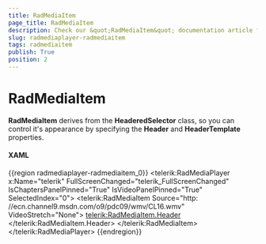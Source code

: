 ```yaml
---
title: RadMediaItem
page_title: RadMediaItem
description: Check our &quot;RadMediaItem&quot; documentation article for the RadMediaPlayer {{ site.framework_name }} control.
slug: radmediaplayer-radmediaitem
tags: radmediaitem
publish: True
position: 2
---
```


# RadMediaItem

__RadMediaItem__ derives from the __HeaderedSelector__ class, so you can control it's appearance by specifying the __Header__ and __HeaderTemplate__ properties.

#### __XAML__

{{region radmediaplayer-radmediaitem_0}}
	<telerik:RadMediaPlayer x:Name="telerik" 
							FullScreenChanged="telerik_FullScreenChanged"
							IsChaptersPanelPinned="True"
							IsVideoPanelPinned="True"
							SelectedIndex="0">
		<telerik:RadMediaItem Source="http: //ecn.channel9.msdn.com/o9/pdc09/wmv/CL16.wmv" VideoStretch="None">
			<telerik:RadMediaItem.Header>
				<StackPanel Orientation="Horizontal">
					<StackPanel Margin="8">
						<TextBlock FontWeight="Normal" Text="Name: " />
						<TextBlock Margin="4" 
								   FontWeight="Bold"
								   Text="Optimizing for Performance with the Windows Performance Toolkit" />
					</StackPanel>
					<StackPanel Margin="8">
						<TextBlock FontWeight="Normal" Text="Genre: " />
						<TextBlock Margin="4" 
								   FontWeight="Bold"
								   Text="Tech Video" />
					</StackPanel>
				</StackPanel>
			</telerik:RadMediaItem.Header>
		</telerik:RadMediaItem>
	</telerik:RadMediaPlayer>
{{endregion}}